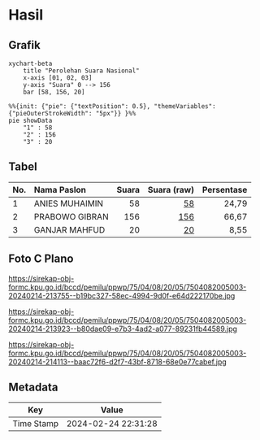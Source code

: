 # Hasil

## Grafik

```mermaid
xychart-beta
    title "Perolehan Suara Nasional"
    x-axis [01, 02, 03]
    y-axis "Suara" 0 --> 156
    bar [58, 156, 20]
```

```mermaid
%%{init: {"pie": {"textPosition": 0.5}, "themeVariables": {"pieOuterStrokeWidth": "5px"}} }%%
pie showData
    "1" : 58
    "2" : 156
    "3" : 20
```

## Tabel

| No. | Nama Paslon    | Suara | Suara (raw) | Persentase |
|:--- |:-------------- | -----:| -----------:| ----------:|
| 1   | ANIES MUHAIMIN | 58    | [58][p-1]   | 24,79      |
| 2   | PRABOWO GIBRAN | 156   | [156][p-2]  | 66,67      |
| 3   | GANJAR MAHFUD  | 20    | [20][p-3]   | 8,55       |


[p-1]: https://github.com/gigit-pemilu/pemilu-2024/blob/main/pilpres/hitung-suara/sub/75-gorontalo/sub/04-pohuwato/sub/08-dengilo/sub/2005-hutamoputi/sub/003-tps/sub/paslon-1.txt
[p-2]: https://github.com/gigit-pemilu/pemilu-2024/blob/main/pilpres/hitung-suara/sub/75-gorontalo/sub/04-pohuwato/sub/08-dengilo/sub/2005-hutamoputi/sub/003-tps/sub/paslon-2.txt
[p-3]: https://github.com/gigit-pemilu/pemilu-2024/blob/main/pilpres/hitung-suara/sub/75-gorontalo/sub/04-pohuwato/sub/08-dengilo/sub/2005-hutamoputi/sub/003-tps/sub/paslon-3.txt

## Foto C Plano

https://sirekap-obj-formc.kpu.go.id/bccd/pemilu/ppwp/75/04/08/20/05/7504082005003-20240214-213755--b19bc327-58ec-4994-9d0f-e64d222170be.jpg

https://sirekap-obj-formc.kpu.go.id/bccd/pemilu/ppwp/75/04/08/20/05/7504082005003-20240214-213923--b80dae09-e7b3-4ad2-a077-89231fb44589.jpg

https://sirekap-obj-formc.kpu.go.id/bccd/pemilu/ppwp/75/04/08/20/05/7504082005003-20240214-214113--baac72f6-d2f7-43bf-8718-68e0e77cabef.jpg


## Metadata

| Key        | Value               |
| ---------- | ------------------- |
| Time Stamp | 2024-02-24 22:31:28 |



